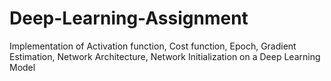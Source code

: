 # Deep-Learning-Assignment

Implementation of Activation function, Cost function, Epoch, Gradient Estimation, Network Architecture, Network Initialization on a Deep Learning Model
